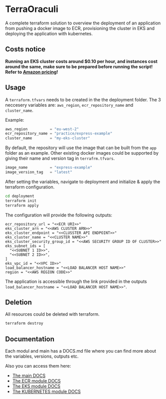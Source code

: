 # TerraOraculi

A complete terraform solution to overview the deployment of an application from pushing a docker image to ECR, provisioning the cluster in EKS and deploying the application with kubernetes. 

## Costs notice

**Running an EKS cluster costs around $0.10 per hour, and instances cost around the same, make sure to be prepared before running the script! Refer to [Amazon pricing](https://aws.amazon.com/eks/pricing/)!**

## Usage

A `terraform.tfvars` needs to be created in the the deployment folder. The 3 neccesery variables are: `aws_region`, `ecr_repository_name` and `cluster_name`.

Example:

```tfvars
aws_region          = "eu-west-2"
ecr_repository_name = "practice/express-example"
cluster_name        = "my-eks-cluster"
```

By default, the repository will use the image that can be built from the `app` folder as an example. Other existing docker images could be supported by giving their name and version tag in `terrafrm.tfvars`.

```tfvars
image_name          = "express-example"
image_version_tag   = "latest"
```

After setting the variables, navigate to deployment and initialize & apply the terraform configuration.

```bash
cd deployment
terraform init
terraform apply
```

The configuration will provide the following outputs:

```
ecr_repository_url = "<<ECR URI>>"
eks_cluster_arn = "<<AWS CLUSTER ARN>>"
eks_cluster_endpoint = "<<CLUSSTER API ENDPOINT>>"
eks_cluster_name = "<<CLUSTER NAME>>"
eks_cluster_security_group_id = "<<AWS SECURITY GROUP ID OF CLUSTER>>"
eks_subnet_ids = [
  "<<SUBNET 1 ID>>",
  "<<SUBNET 2 ID>>",
]
eks_vpc_id = "<<VPC ID>>"
load_balancer_hostname = "<<LOAD BALANCER HOST NAME>>"
region = "<<AWS REGION CODE>>"
```

The application is accessible through the link provided in the outputs `load_balancer_hostname = "<<LOAD BALANCER HOST NAME>>"`.

## Deletion

All resources could be deleted with terraform.

```bash
terraform destroy
```

## Documentation

Each modul and main has a DOCS.md file where you can find more about the variables, versions, outputs etc.

Also you can access them here:
- [The main DOCS](DOCS.md)
- [The ECR module DOCS](deployment/modules/ecr/DOCS.md)
- [The EKS module DOCS](deployment/modules/eks/DOCS.md)
- [The KUBERNETES module DOCS](deployment/modules/kubernetes/DOCS.md)